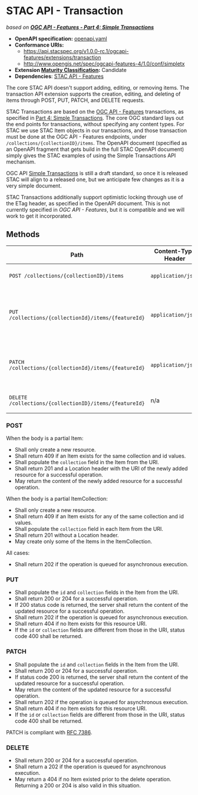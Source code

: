 # STAC API - Transaction 

*based on [**OGC API - Features - Part 4: Simple Transactions**](https://www.ogc.org/standards/ogcapi-features)*

- **OpenAPI specification:** [openapi.yaml](openapi.yaml)
- **Conformance URIs:**
  - <https://api.stacspec.org/v1.0.0-rc.1/ogcapi-features/extensions/transaction>
  - <http://www.opengis.net/spec/ogcapi-features-4/1.0/conf/simpletx>
- **Extension [Maturity Classification](../../../README.md#maturity-classification):** Candidate
- **Dependencies**: [STAC API - Features](../../README.md)

The core STAC API doesn't support adding, editing, or removing items.
The transaction API extension supports the creation, editing, and deleting of items through POST, PUT, PATCH, and DELETE requests.

STAC Transactions are based on the [OGC API - Features](https://ogcapi.ogc.org/features/) transactions, as 
specified in [Part 4: Simple Transactions](http://docs.opengeospatial.org/DRAFTS/20-002.html). The core
OGC standard lays out the end points for transactions, without specifying any content types. For STAC we
use STAC Item objects in our transactions, and those transaction must be done at the OGC API - Features endpoints,
under `/collections/{collectionID}/items`. The OpenAPI document (specified as an OpenAPI fragment that 
gets build in the full STAC OpenAPI document) simply gives the STAC examples of using the
Simple Transactions API mechanism.

OGC API [Simple Transactions](http://docs.opengeospatial.org/DRAFTS/20-002.html) is still a draft standard, so 
once it is released STAC will align to a released one, but we anticipate few changes as it is a very simple document.

STAC Transactions additionally support optimistic locking through use of the ETag header, as specified in the
OpenAPI document. This is not currently specified in *OGC API - Features*, but it is compatible and we will 
work to get it incorporated.

## Methods

| Path                                                   | Content-Type Header | Body                                   | Success Status | Description                                                       |
| ------------------------------------------------------ | ------------------- | -------------------------------------- | -------------- | ----------------------------------------------------------------- |
| `POST /collections/{collectionID}/items`               | `application/json`  | partial Item or partial ItemCollection | 201, 202       | Adds a new item to a collection.                                  |
| `PUT /collections/{collectionId}/items/{featureId}`    | `application/json`  | partial Item                           | 200, 202, 204  | Updates an existing item by ID using a complete item description. |
| `PATCH /collections/{collectionId}/items/{featureId}`  | `application/json`  | partial Item                           | 200, 202, 204  | Updates an existing item by ID using a partial item description.  |
| `DELETE /collections/{collectionID}/items/{featureId}` | n/a                 | n/a                                    | 200, 202, 204  | Deletes an existing item by ID.                                   |

### POST

When the body is a partial Item:

- Shall only create a new resource.
- Shall return 409 if an Item exists for the same collection and id values.
- Shall populate the `collection` field in the Item from the URI.
- Shall return 201 and a Location header with the URI of the newly added resource for a successful operation.
- May return the content of the newly added resource for a successful operation.

When the body is a partial ItemCollection:

- Shall only create a new resource.
- Shall return 409 if an Item exists for any of the same collection and id values.
- Shall populate the `collection` field in each Item from the URI.
- Shall return 201 without a Location header.
- May create only some of the Items in the ItemCollection.

All cases:

- Shall return 202 if the operation is queued for asynchronous execution.

### PUT

- Shall populate the `id` and `collection` fields in the Item from the URI.
- Shall return 200 or 204 for a successful operation.
- If 200 status code is returned, the server shall return the content of the updated resource for a successful operation.
- Shall return 202 if the operation is queued for asynchronous execution.
- Shall return 404 if no Item exists for this resource URI.
- If the `id` or `collection` fields are different from those in the URI, status code 400 shall be returned.
 
### PATCH

- Shall populate the `id` and `collection` fields in the Item from the URI.
- Shall return 200 or 204 for a successful operation.
- If status code 200 is returned, the server shall return the content of the updated resource for a successful operation.
- May return the content of the updated resource for a successful operation.
- Shall return 202 if the operation is queued for asynchronous execution.
- Shall return 404 if no Item exists for this resource URI.
- If the `id` or `collection` fields are different from those in the URI, status code 400 shall be returned.

PATCH is compliant with [RFC 7386](https://tools.ietf.org/html/rfc7386).

### DELETE

- Shall return 200 or 204 for a successful operation.
- Shall return a 202 if the operation is queued for asynchronous execution.
- May return a 404 if no Item existed prior to the delete operation. Returning a 200 or 204 is also valid in this situation.
